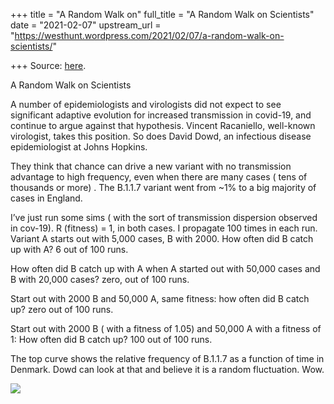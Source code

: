 +++
title = "A Random Walk on"
full_title = "A Random Walk on Scientists"
date = "2021-02-07"
upstream_url = "https://westhunt.wordpress.com/2021/02/07/a-random-walk-on-scientists/"

+++
Source: [here](https://westhunt.wordpress.com/2021/02/07/a-random-walk-on-scientists/).

A Random Walk on Scientists

A number of epidemiologists and virologists did not expect to see
significant adaptive evolution for increased transmission in covid-19,
and continue to argue against that hypothesis. Vincent Racaniello,
well-known virologist, takes this position. So does David Dowd, an
infectious disease epidemiologist at Johns Hopkins.

They think that chance can drive a new variant with no transmission
advantage to high frequency, even when there are many cases ( tens of
thousands or more) . The B.1.1.7 variant went from \~1% to a big
majority of cases in England.

I’ve just run some sims ( with the sort of transmission dispersion
observed in cov-19). R (fitness) = 1, in both cases. I propagate 100
times in each run. Variant A starts out with 5,000 cases, B with 2000.
How often did B catch up with A? 6 out of 100 runs.

How often did B catch up with A when A started out with 50,000 cases and
B with 20,000 cases? zero, out of 100 runs.

Start out with 2000 B and 50,000 A, same fitness: how often did B catch
up? zero out of 100 runs.

Start out with 2000 B ( with a fitness of 1.05) and 50,000 A with a
fitness of 1: How often did B catch up? 100 out of 100 runs.



The top curve shows the relative frequency of B.1.1.7 as a function of
time in Denmark. Dowd can look at that and believe it is a random
fluctuation. Wow.



[![](https://westhunt.files.wordpress.com/2021/02/b117-in-denmarkj-1.jpg?w=640&h=360)](https://westhunt.files.wordpress.com/2021/02/b117-in-denmarkj-1.jpg)



